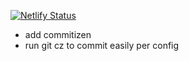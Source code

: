 [![Netlify Status](https://api.netlify.com/api/v1/badges/94a5d1ca-7c56-458c-8342-86f642940d30/deploy-status)](https://app.netlify.com/sites/pagey-roo/deploys)

- add commitizen
- run git cz to commit easily per config
